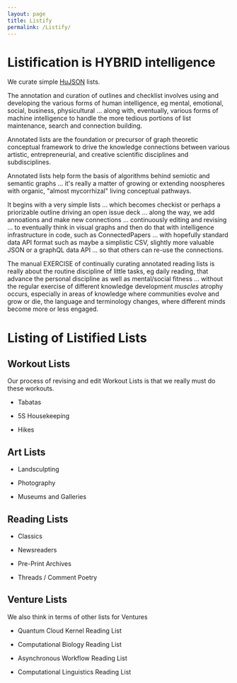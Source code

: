 ```yaml
---
layout: page
title: Listify
permalink: /Listify/
---
```



# Listification is HYBRID intelligence

We curate simple [HuJSON](https://nigeltao.github.io/blog/2021/json-with-commas-comments.html) lists.

The annotation and curation of outlines and checklist involves using and developing the various forms of human intelligence, eg mental, emotional, social, business, physicultural ... along with, eventually, various forms of machine intelligence to handle the more tedious portions of list maintenance, search and connection building. 

Annotated lists are the foundation or precursor of graph theoretic conceptual framework to drive the knowledge connections between various artistic, entrepreneurial, and creative scientific disciplines and subdisciplines.

Annotated lists help form the basis of algorithms behind semiotic and semantic graphs ... it's really a matter of growing or extending noospheres with organic, "almost mycorrhizal" living conceptual pathways.

It begins with a very simple lists ... which becomes checkist or perhaps a priorizable outline driving an open issue deck ... along the way, we add annoations and make new connections ... continuously editing and revising ... to eventually think in visual graphs and then do that with intelligence infrastructure in code, such as ConnectedPapers ... with hopefully standard data API format such as maybe a simplistic CSV, slightly more valuable JSON or a graphQL data API ... so that others can re-use the connections.

The manual EXERCISE of continually curating annotated reading lists is really about the routine discipline of little tasks, eg daily reading, that advance the personal discipline as well as mental/social fitness ... without the regular exercise of different knowledge development *muscles* atrophy occurs, especially in areas of knowledge where communities evolve and grow or die, the language and terminology changes, where different minds become more or less engaged.

# Listing of Listified Lists

## Workout Lists

Our process of revising and edit Workout Lists is that we really must do these workouts.

* Tabatas

* 5S Housekeeping

* Hikes

## Art Lists

* Landsculpting

* Photography

* Museums and Galleries

## Reading Lists

* Classics

* Newsreaders

* Pre-Print Archives

* Threads / Comment Poetry

## Venture Lists

We also think in terms of other lists for Ventures

* Quantum Cloud Kernel Reading List

* Computational Biology Reading List

* Asynchronous Workflow Reading List

* Computational Linguistics Reading List

